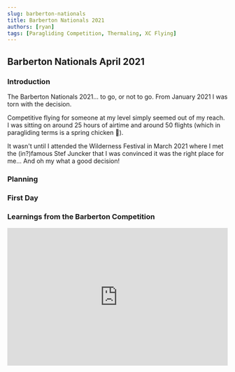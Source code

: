 ```yaml
---
slug: barberton-nationals
title: Barberton Nationals 2021
authors: [ryan]
tags: [Paragliding Competition, Thermaling, XC Flying]
---
```


## Barberton Nationals April 2021

### Introduction

The Barberton Nationals 2021... to go, or not to go. From January 2021 I was torn with the decision.

Competitive flying for someone at my level simply seemed out of my reach. I was sitting on around 25 hours of airtime and around 50 flights (which in paragliding terms is a spring chicken 🐣).

It wasn't until I attended the Wilderness Festival in March 2021 where I met the (in?)famous Stef Juncker that I was convinced it was the right place for me... And oh my what a good decision!

### Planning

### First Day

### Learnings from the Barberton Competition

<iframe width="100%" height="315" src="https://www.youtube.com/embed/zyO8gr3qfbo" title="YouTube video player" frameborder="0" allow="accelerometer; autoplay; clipboard-write; encrypted-media; gyroscope; picture-in-picture" allowfullscreen></iframe>

